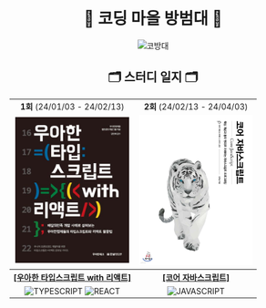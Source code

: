 <div align="center">

# 🎈 코딩 마을 방범대 🔫

<img alt="코방대" src="https://github.com/Coding-Village-Protector/.github/assets/26590099/7dab599b-ebca-49a4-9931-6323dcd25ece" width="500" />

<br />

## 🗂️ 스터디 일지 🗂️
<table>
  <tr>
    <td align="center"><b>1회</b> (24/01/03 - 24/02/13)</td>
    <td align="center"><b>2회</b> (24/02/13 - 24/04/03)</td>
  </tr>
  <tr>
    <td align="center"><img src="https://github.com/Coding-Village-Protector/woowahan-ts/blob/main/assets/woowa-ts-book.jpg?raw=true" width="200"></td>
    <td align="center"><img src="https://github.com/Coding-Village-Protector/core-js/blob/main/assets/%EC%BD%94%EC%96%B4%EC%9E%90%EB%B0%94%EC%8A%A4%ED%81%AC%EB%A6%BD%ED%8A%B8.jpg?raw=true" width="200"></td>
  </tr>
  <tr>
    <th><a href="https://github.com/Coding-Village-Protector/woowahan-ts">[우아한 타입스크립트 with 리액트]</a></th>
    <th><a href="https://github.com/Coding-Village-Protector/core-js">[코어 자바스크립트]</a></th>
  </tr>
  <tr>
    <td align="center">
      <img alt="TYPESCRIPT" src="https://img.shields.io/badge/TYPESCRIPT-3178C6?style=flat&logo=Typescript&logoColor=white" />
      <img alt="REACT" src="https://img.shields.io/badge/REACT-61DAFB?style=flat&logo=React&logoColor=black" />
    </td>
    <td align="center">
      <img alt="JAVASCRIPT" src="https://img.shields.io/badge/JAVASCRIPT-F7DF1E?style=flat&logo=Javascript&logoColor=black" />
    </td>
  </tr>
</table>

</div>
